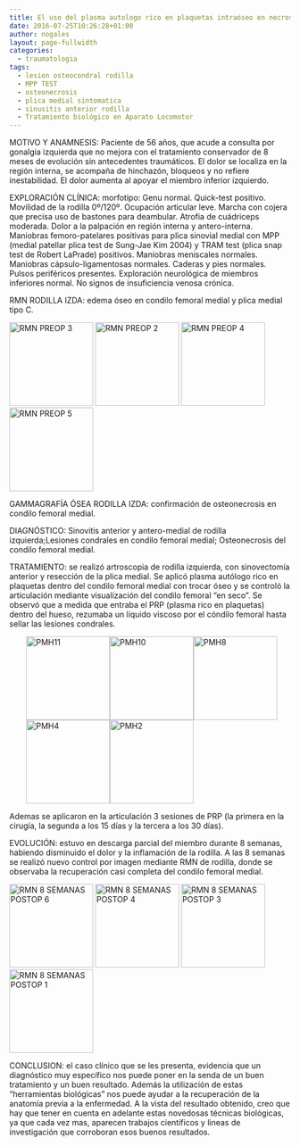 ```yaml
---
title: El uso del plasma autologo rico en plaquetas intraóseo en necrosis óseas del condilo femoral medial rodilla izquierda a propósito de un caso.
date: 2016-07-25T10:26:28+01:00
author: nogales
layout: page-fullwidth
categories:
  - traumatologia
tags:
  - lesion osteocondral rodilla
  - MPP TEST
  - osteonecrosis
  - plica medial sintomatica
  - sinusitis anterior rodilla
  - Tratamiento biológico en Aparato Locomotor
---
```

<p style="text-align: left;">
  MOTIVO Y ANAMNESIS: Paciente de 56 años, que acude a consulta por gonalgia izquierda que no mejora con el tratamiento conservador de 8 meses de evolución sin antecedentes traumáticos. El dolor se localiza en la región interna, se acompaña de hinchazón, bloqueos y no refiere inestabilidad. El dolor aumenta al apoyar el miembro inferior izquierdo.
</p>

<p style="text-align: left;">
  EXPLORACIÓN CLÍNICA: morfotipo: Genu normal. Quick-test positivo. Movilidad de la rodilla 0º/120º. Ocupación articular leve. Marcha con cojera que precisa uso de bastones para deambular. Atrofia de cuádriceps moderada. Dolor a la palpación en región interna y antero-interna. Maniobras femoro-patelares positivas para plica sinovial medial con MPP (medial patellar plica test de Sung-Jae Kim 2004) y TRAM test (plica snap test de Robert LaPrade) positivos. Maniobras meniscales normales. Maniobras cápsulo-ligamentosas normales. Caderas y pies normales. Pulsos periféricos presentes. Exploración neurológica de miembros inferiores normal. No signos de insuficiencia venosa crónica.
</p>

<p style="text-align: left;">
  RMN RODILLA IZDA: edema óseo en condilo femoral medial y plica medial tipo C.
</p>

<p style="text-align: left;">
  <a href="http://www.nogales.eu/wp-content/uploads/2016/07/RMN-PREOP-3.jpg"><img loading="lazy" class="aligncenter size-thumbnail wp-image-8701" src="http://www.nogales.eu/wp-content/uploads/2016/07/RMN-PREOP-3-150x150.jpg" alt="RMN PREOP 3" width="150" height="150" /></a> <a href="http://www.nogales.eu/wp-content/uploads/2016/07/RMN-PREOP-2.jpg"><img loading="lazy" class="aligncenter size-thumbnail wp-image-8700" src="http://www.nogales.eu/wp-content/uploads/2016/07/RMN-PREOP-2-150x150.jpg" alt="RMN PREOP 2" width="150" height="150" /></a> <a href="http://www.nogales.eu/wp-content/uploads/2016/07/RMN-PREOP-4.jpg"><img loading="lazy" class="aligncenter size-thumbnail wp-image-8712" src="http://www.nogales.eu/wp-content/uploads/2016/07/RMN-PREOP-4-150x150.jpg" alt="RMN PREOP 4" width="150" height="150" /></a><a href="http://www.nogales.eu/wp-content/uploads/2016/07/RMN-PREOP-5.jpg"><img loading="lazy" class="aligncenter size-thumbnail wp-image-8713" src="http://www.nogales.eu/wp-content/uploads/2016/07/RMN-PREOP-5-150x150.jpg" alt="RMN PREOP 5" width="150" height="150" /></a>
</p>

<p style="text-align: left;">
  GAMMAGRAFÍA ÓSEA RODILLA IZDA: confirmación de osteonecrosis en condilo femoral medial.
</p>

<p style="text-align: left;">
  DIAGNÓSTICO: Sinovitis anterior y antero-medial de rodilla izquierda;Lesiones condrales en condilo femoral medial; Osteonecrosis del condilo femoral medial.
</p>

<p style="text-align: left;">
  TRATAMIENTO: se realizó artroscopia de rodilla izquierda, con sinovectomía anterior y resección de la plica medial. Se aplicó plasma autólogo rico en plaquetas dentro del condilo femoral medial con trocar óseo y se controló la articulación mediante visualización del condilo femoral &#8220;en seco&#8221;. Se observó que a medida que entraba el PRP (plasma rico en plaquetas) dentro del hueso, rezumaba un líquido viscoso por el cóndilo femoral hasta sellar las lesiones condrales.
</p>

<p style="padding-left: 30px; text-align: left;">
  <a href="http://www.nogales.eu/wp-content/uploads/2016/07/PMH11.jpg"><img loading="lazy" class="aligncenter size-thumbnail wp-image-8684" src="http://www.nogales.eu/wp-content/uploads/2016/07/PMH11-150x150.jpg" alt="PMH11" width="150" height="150" /></a><a href="http://www.nogales.eu/wp-content/uploads/2016/07/PMH10.jpg"><img loading="lazy" class="aligncenter size-thumbnail wp-image-8683" src="http://www.nogales.eu/wp-content/uploads/2016/07/PMH10-150x150.jpg" alt="PMH10" width="150" height="150" /></a><a href="http://www.nogales.eu/wp-content/uploads/2016/07/PMH8.jpg"><img loading="lazy" class="aligncenter size-thumbnail wp-image-8681" src="http://www.nogales.eu/wp-content/uploads/2016/07/PMH8-150x150.jpg" alt="PMH8" width="150" height="150" /></a><a href="http://www.nogales.eu/wp-content/uploads/2016/07/PMH4.jpg"><img loading="lazy" class="aligncenter size-thumbnail wp-image-8677" src="http://www.nogales.eu/wp-content/uploads/2016/07/PMH4-150x150.jpg" alt="PMH4" width="150" height="150" /></a><a href="http://www.nogales.eu/wp-content/uploads/2016/07/PMH2.jpg"><img loading="lazy" class="aligncenter size-thumbnail wp-image-8675" src="http://www.nogales.eu/wp-content/uploads/2016/07/PMH2-150x150.jpg" alt="PMH2" width="150" height="150" /></a>
</p>

<p style="text-align: left;">
  Ademas se aplicaron en la articulación 3 sesiones de PRP (la primera en la cirugía, la segunda a los 15 días y la tercera a los 30 días).
</p>

EVOLUCIÓN: estuvo en descarga parcial del miembro durante 8 semanas, habiendo disminuido el dolor y la inflamación de la rodilla. A las 8 semanas se realizó nuevo control por imagen mediante RMN de rodilla, donde se observaba la recuperación casi completa del condilo femoral medial.

<p style="text-align: left;">
  <a href="http://www.nogales.eu/wp-content/uploads/2016/07/RMN-8-SEMANAS-POSTOP-6.jpg"><img loading="lazy" class="aligncenter size-thumbnail wp-image-8691" src="http://www.nogales.eu/wp-content/uploads/2016/07/RMN-8-SEMANAS-POSTOP-6-150x150.jpg" alt="RMN 8 SEMANAS POSTOP 6" width="150" height="150" srcset="https://www.nogales.eu/wp-content/uploads/2016/07/RMN-8-SEMANAS-POSTOP-6-150x150.jpg 150w, https://www.nogales.eu/wp-content/uploads/2016/07/RMN-8-SEMANAS-POSTOP-6-300x300.jpg 300w, https://www.nogales.eu/wp-content/uploads/2016/07/RMN-8-SEMANAS-POSTOP-6.jpg 626w" sizes="(max-width: 150px) 100vw, 150px" /></a> <a href="http://www.nogales.eu/wp-content/uploads/2016/07/RMN-8-SEMANAS-POSTOP-4.jpg"><img loading="lazy" class="aligncenter size-thumbnail wp-image-8689" src="http://www.nogales.eu/wp-content/uploads/2016/07/RMN-8-SEMANAS-POSTOP-4-150x150.jpg" alt="RMN 8 SEMANAS POSTOP 4" width="150" height="150" srcset="https://www.nogales.eu/wp-content/uploads/2016/07/RMN-8-SEMANAS-POSTOP-4-150x150.jpg 150w, https://www.nogales.eu/wp-content/uploads/2016/07/RMN-8-SEMANAS-POSTOP-4-300x300.jpg 300w, https://www.nogales.eu/wp-content/uploads/2016/07/RMN-8-SEMANAS-POSTOP-4.jpg 626w" sizes="(max-width: 150px) 100vw, 150px" /></a> <a href="http://www.nogales.eu/wp-content/uploads/2016/07/RMN-8-SEMANAS-POSTOP-3.jpg"><img loading="lazy" class="aligncenter size-thumbnail wp-image-8688" src="http://www.nogales.eu/wp-content/uploads/2016/07/RMN-8-SEMANAS-POSTOP-3-150x150.jpg" alt="RMN 8 SEMANAS POSTOP 3" width="150" height="150" srcset="https://www.nogales.eu/wp-content/uploads/2016/07/RMN-8-SEMANAS-POSTOP-3-150x150.jpg 150w, https://www.nogales.eu/wp-content/uploads/2016/07/RMN-8-SEMANAS-POSTOP-3-300x300.jpg 300w, https://www.nogales.eu/wp-content/uploads/2016/07/RMN-8-SEMANAS-POSTOP-3.jpg 626w" sizes="(max-width: 150px) 100vw, 150px" /></a> <a href="http://www.nogales.eu/wp-content/uploads/2016/07/RMN-8-SEMANAS-POSTOP-1.jpg"><img loading="lazy" class="aligncenter size-thumbnail wp-image-8686" src="http://www.nogales.eu/wp-content/uploads/2016/07/RMN-8-SEMANAS-POSTOP-1-150x150.jpg" alt="RMN 8 SEMANAS POSTOP 1" width="150" height="150" srcset="https://www.nogales.eu/wp-content/uploads/2016/07/RMN-8-SEMANAS-POSTOP-1-150x150.jpg 150w, https://www.nogales.eu/wp-content/uploads/2016/07/RMN-8-SEMANAS-POSTOP-1-300x300.jpg 300w, https://www.nogales.eu/wp-content/uploads/2016/07/RMN-8-SEMANAS-POSTOP-1.jpg 626w" sizes="(max-width: 150px) 100vw, 150px" /></a>
</p>

<p style="text-align: left;">
  CONCLUSION: el caso clínico que se les presenta, evidencia que un diagnóstico muy específico nos puede poner en la senda de un buen tratamiento y un buen resultado. Además la utilización de estas &#8220;herramientas biológicas&#8221; nos puede ayudar a la recuperación de la anatomía previa a la enfermedad. A la vista del resultado obtenido, creo que hay que tener en cuenta en adelante estas novedosas técnicas biológicas, ya que cada vez mas, aparecen trabajos científicos y lineas de investigación que corroboran esos buenos resultados.
</p>